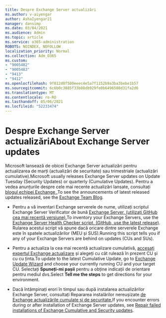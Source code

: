 ```yaml
---
title: Despre Exchange Server actualizări
ms.author: v-aiyengar
author: AshaIyengar21
manager: dansimp
ms.date: 03/04/2021
ms.audience: Admin
ms.topic: article
ms.service: o365-administration
ROBOTS: NOINDEX, NOFOLLOW
localization_priority: Normal
ms.collection: Adm_O365
ms.custom:
- "9005482"
- "9005483"
- "9413"
- "9412"
ms.openlocfilehash: 9f012d0f500eeec4e5a7f1152b9a3ba3bebe1b57
ms.sourcegitcommit: 6c6b0c3885f33b08db929fe0b6496508d31fa2d6
ms.translationtype: MT
ms.contentlocale: ro-RO
ms.lasthandoff: 05/06/2021
ms.locfileid: "52233474"
---
```

# <a name="about-exchange-server-updates"></a><span data-ttu-id="2e8c2-102">Despre Exchange Server actualizări</span><span class="sxs-lookup"><span data-stu-id="2e8c2-102">About Exchange Server updates</span></span>

<span data-ttu-id="2e8c2-103">Microsoft lansează de obicei Exchange Server actualizări pentru actualizarea de marți (actualizări de securitate) sau trimestriale (actualizări cumulative).</span><span class="sxs-lookup"><span data-stu-id="2e8c2-103">Microsoft usually releases Exchange Server updates on Update Tuesday (Security Updates) or quarterly (Cumulative Updates).</span></span> <span data-ttu-id="2e8c2-104">Pentru a vedea anunțurile despre cele mai recente actualizări lansate, consultați [blogul echipei Exchange .](https://aka.ms/ehlo)</span><span class="sxs-lookup"><span data-stu-id="2e8c2-104">To see the announcements of latest released updates released, see the [Exchange Team Blog](https://aka.ms/ehlo).</span></span>

- <span data-ttu-id="2e8c2-105">Pentru a vă inventari Exchange serverele de nume, utilizați scriptul Exchange Server Verificator de bună [Exchange Server, (utilizați GitHub cea mai recentă versiune).](https://aka.ms/ExchangeHealthChecker)</span><span class="sxs-lookup"><span data-stu-id="2e8c2-105">To inventory your Exchange Servers, use the [Exchange Server Health Checker script, (GitHub, use the latest release)](https://aka.ms/ExchangeHealthChecker).</span></span> <span data-ttu-id="2e8c2-106">Rularea acestui script vă spune dacă oricare dintre serverele Exchange este în spatele actualizărilor (MEU și SUS).</span><span class="sxs-lookup"><span data-stu-id="2e8c2-106">Running this script tells you if any of your Exchange Servers are behind on updates (CUs and SUs).</span></span>

- <span data-ttu-id="2e8c2-107">Pentru a actualiza la cea mai recentă actualizare cumulativă, [accesați expertul Exchange actualizare](https://aka.ms/ExchangeUpdateWizard) și alegeți cu cât rulează în prezent CU și cu cu ținta.</span><span class="sxs-lookup"><span data-stu-id="2e8c2-107">To update to the latest Cumulative Update, go to [Exchange Update Wizard](https://aka.ms/ExchangeUpdateWizard) and choose your currently running CU and your target CU.</span></span> <span data-ttu-id="2e8c2-108">Selectați **Spuneți-mi pașii** pentru a obține indicații de orientare pentru mediul dvs.</span><span class="sxs-lookup"><span data-stu-id="2e8c2-108">Select **Tell me the steps** to get directions for your environment.</span></span>

- <span data-ttu-id="2e8c2-109">Dacă întâmpinați erori în timpul sau după instalarea actualizărilor Exchange Server, consultați Repararea instalărilor nereușizate [de Exchange actualizările cumulate și de securitate.](https://docs.microsoft.com/exchange/troubleshoot/client-connectivity/exchange-security-update-issues)</span><span class="sxs-lookup"><span data-stu-id="2e8c2-109">If you encounter errors during or after installation of Exchange Server updates, see [Repair failed installations of Exchange Cumulative and Security updates](https://docs.microsoft.com/exchange/troubleshoot/client-connectivity/exchange-security-update-issues).</span></span>

